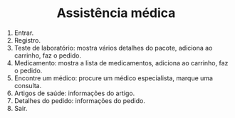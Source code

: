 <h1 align="center"> Assistência médica </h1>

1. Entrar.
2. Registro.
3. Teste de laboratório: mostra vários detalhes do pacote, adiciona ao carrinho, faz o pedido.
4. Medicamento: mostra a lista de medicamentos, adiciona ao carrinho, faz o pedido.
5. Encontre um médico: procure um médico especialista, marque uma consulta.
6. Artigos de saúde: informações do artigo.
7. Detalhes do pedido: informações do pedido.
8. Sair.



